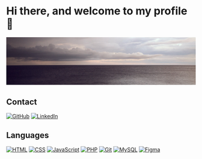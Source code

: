 # Hi there, and welcome to my profile 👋


![alt text](Sea.jpg)


## Contact

[![GitHub](https://img.shields.io/badge/-GitHub-000?&logo=GitHub&logoColor=FFF)](https://github.com/sami-aak)
[![LinkedIn](https://img.shields.io/badge/-LinkedIn-000?&logo=LinkedIn&logoColor=0A66C2)](https://www.linkedin.com/in/sami-a-56920524a/)

## Languages

[![HTML](https://img.shields.io/badge/-HTML5-000?&logo=HTML5&logoColor=E34F26)](https://www.w3.org/html/)
[![CSS](https://img.shields.io/badge/-CSS3-000?&logo=CSS3&logoColor=1572B6)](https://developer.mozilla.org/fr/docs/Web/CSS)
[![JavaScript](https://img.shields.io/badge/-JavaScript-000?&logo=JavaScript&logoColor=F7DF1E)](https://developer.mozilla.org/en-US/docs/Web/JavaScript)
[![PHP](https://img.shields.io/badge/-PHP-000?&logo=PHP&logoColor=777BB4)](https://www.php.net)
[![Git](https://img.shields.io/badge/-Git-000?&logo=Git&logoColor=F05032)](https://git-scm.com/)
[![MySQL](https://img.shields.io/badge/-MySQL-000?&logo=MySQL&logoColor=4479A1)](https://www.mysql.com/)
[![Figma](https://img.shields.io/badge/-Figma-000?&logo=Figma&logoColor=F24E1E)](https://www.figma.com/)


<!--
**sami-aak/sami-aak** is a ✨ _special_ ✨ repository because its `README.md` (this file) appears on your GitHub profile.

Here are some ideas to get you started:

- 🔭 I’m currently working on ...
- 🌱 I’m currently learning ...
- 👯 I’m looking to collaborate on ...
- 🤔 I’m looking for help with ...
- 💬 Ask me about ...
- 📫 How to reach me: ...
- 😄 Pronouns: ...
- ⚡ Fun fact: ...
-->
